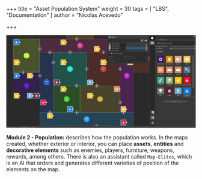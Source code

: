 +++
title = "Asset Population System"
weight = 30
tags = [ "LBS", "Documentation" ]
author = "Nicolas Acevedo"

+++

![Population main view](population_01.png)

**Module 2 - Population:** describes how the population works. In the maps created, whether exterior or interior, you can place **assets**, **entities** and **decorative elements** such as enemies, players, furniture, weapons, rewards, among others. There is also an assistant called `Map-Elites`, which is an AI that orders and generates different varieties of position of the elements on the map.